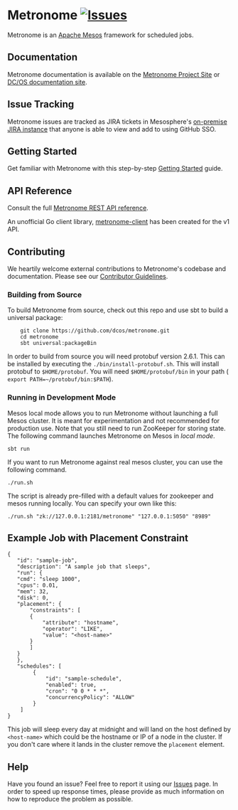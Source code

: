 # Metronome [![Issues](https://img.shields.io/badge/Issues-JIRA-ff69b4.svg?style=flat)](https://jira.mesosphere.com/projects/METRONOME/)

Metronome is an [Apache Mesos](http://mesos.apache.org) framework for scheduled jobs.


## Documentation

Metronome documentation is available on the [Metronome Project Site](https://dcos.github.io/metronome/) or [DC/OS documentation site](https://dcos.io/docs/1.10/deploying-jobs/).


## Issue Tracking
Metronome issues are tracked as JIRA tickets in Mesosphere's [on-premise JIRA instance](https://jira.mesosphere.com/projects/METRONOME/) that anyone is able to view and add to using GitHub SSO.

## Getting Started

Get familiar with Metronome with this step-by-step [Getting Started](https://dcos.io/docs/1.10/deploying-jobs/) guide.

## API Reference

Consult the full [Metronome REST API reference](http://dcos.github.io/metronome/docs/generated/api.html).

An unofficial Go client library, [metronome-client](https://github.com/mindscratch/metronome-client) has been created for the v1 API.

## Contributing

We heartily welcome external contributions to Metronome's codebase and documentation.
Please see our [Contributor Guidelines](https://dcos.github.io/metronome/docs/contributing.html).


### Building from Source

To build Metronome from source, check out this repo and use sbt to build a universal package:

        git clone https://github.com/dcos/metronome.git
        cd metronome
        sbt universal:packageBin

In order to build from source you will need protobuf version 2.6.1.  This can be installed by executing the `./bin/install-protobuf.sh`.   This will install protobuf to `$HOME/protobuf`.    You will need `$HOME/protobuf/bin` in your path ( `export PATH=~/protobuf/bin:$PATH`).

### Running in Development Mode

Mesos local mode allows you to run Metronome without launching a full Mesos
cluster. It is meant for experimentation and not recommended for production
use. Note that you still need to run ZooKeeper for storing state. The following
command launches Metronome on Mesos in *local mode*.

    sbt run
    
If you want to run Metronome against real mesos cluster, you can use the following command.

    ./run.sh

The script is already pre-filled with a default values for zookeeper and mesos running locally. You can specify your own like this:

    ./run.sh "zk://127.0.0.1:2181/metronome" "127.0.0.1:5050" "8989"


 ## Example Job with Placement Constraint

 ```
 {
    "id": "sample-job",
    "description": "A sample job that sleeps",
    "run": {
	"cmd": "sleep 1000",
	"cpus": 0.01,
	"mem": 32,
	"disk": 0,
	"placement": {
	    "constraints": [
		{
		    "attribute": "hostname",
		    "operator": "LIKE",
		    "value": "<host-name>"
		}
	    ]
	}
    },
    "schedules": [
         {
             "id": "sample-schedule",
             "enabled": true,
             "cron": "0 0 * * *",
             "concurrencyPolicy": "ALLOW"
         }
     ]
}
 ```
 This job will sleep every day at midnight and will land on the host defined by `<host-name>` which could be the hostname or IP of a node in the cluster.  If you don't care where it lands in the cluster remove the `placement`
element.

## Help

Have you found an issue? Feel free to report it using our [Issues](https://jira.mesosphere.com/browse/DCOS_OSS-1490?jql=text%20~%20%22metronome%22) page.
In order to speed up response times, please provide as much information on how to reproduce the problem as possible.

